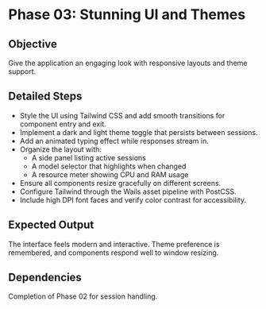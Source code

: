 # Phase 03: Stunning UI and Themes

## Objective
Give the application an engaging look with responsive layouts and theme support.

## Detailed Steps
- Style the UI using Tailwind CSS and add smooth transitions for component entry and exit.
- Implement a dark and light theme toggle that persists between sessions.
- Add an animated typing effect while responses stream in.
- Organize the layout with:
  - A side panel listing active sessions
  - A model selector that highlights when changed
  - A resource meter showing CPU and RAM usage
- Ensure all components resize gracefully on different screens.
- Configure Tailwind through the Wails asset pipeline with PostCSS.
- Include high DPI font faces and verify color contrast for accessibility.

## Expected Output
The interface feels modern and interactive. Theme preference is remembered, and components respond well to window resizing.

## Dependencies
Completion of Phase 02 for session handling.
